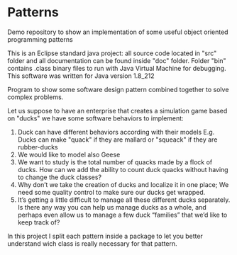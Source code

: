 # Patterns
Demo repository to show an implementation of some useful object oriented programming patterns

This is an Eclipse standard java project: all source code located in "src" folder and 
all documentation can be found inside "doc" folder. 
Folder "bin" contains .class binary files to run with Java Virtual Machine for debugging.
This software was written for Java version 1.8_212

Program to show some software design pattern combined together to solve
complex problems.

Let us suppose to have an enterprise that creates a simulation game based on "ducks"
we have some software behaviors to implement:
1) Duck can have different behaviors according with their models
	  E.g. Ducks can make "quack" if they are mallard or "squeack" if they are rubber-ducks
2) We would like to model also Geese
3) We want to study is the total number of quacks made by a flock of ducks.
    How can we add the ability to count duck quacks without having to change the duck classes? 
4) Why don’t we take the creation of ducks and localize  it in one place;
    We need some quality control to make sure our ducks get wrapped.
5) It’s getting a little difficult to manage all these different ducks separately.
  	Is there any way you can help us manage ducks as a whole, 
    and perhaps even allow us to manage a few duck “families” that we’d like to keep track of?

In this project I split each pattern inside a package to let you better understand wich class is really necessary for that pattern.
